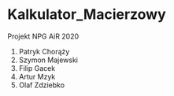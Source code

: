 # Kalkulator_Macierzowy
Projekt NPG AiR 2020
1. Patryk Chorąży
2. Szymon Majewski
3. Filip Gacek
4. Artur Mzyk
5. Olaf Zdziebko
